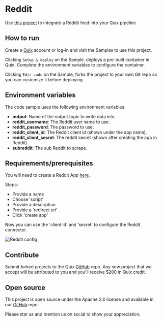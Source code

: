 # Reddit

Use [this project](https://github.com/quixio/quix-samples/tree/main/python/sources/Reddit) to integrate a Reddit feed into your Quix pipeline

## How to run

Create a [Quix](https://portal.platform.quix.ai/self-sign-up?xlink=github) account or log-in and visit the Samples to use this project.

Clicking `Setup & deploy` on the Sample, deploys a pre-built container in Quix. Complete the environment variables to configure the container.

Clicking `Edit code` on the Sample, forks the project to your own Git repo so you can customize it before deploying.

## Environment variables

The code sample uses the following environment variables:

- **output**: Name of the output topic to write data into.
- **reddit_username**: The Reddit user name to use.
- **reddit_password**: The password to use.
- **reddit_client_id**: The Reddit client id (shown under the app name).
- **reddit_client_secret**: The reddit secret (shown after creating the app in Reddit).
- **subreddit**: The sub Reddit to scrape.

## Requirements/prerequisites

You will need to create a Reddit App [here](https://www.reddit.com/prefs/apps). 

Steps:
- Provide a name
- Choose 'script'
- Provide a description
- Provide a 'redirect uri'
- Click 'create app'

Now you can use the 'client id' and 'secret' to configure the Reddit connector.

![Reddit config](reddit_app.png?raw=true)

## Contribute

Submit forked projects to the Quix [GitHub](https://github.com/quixio/quix-samples) repo. Any new project that we accept will be attributed to you and you'll receive $200 in Quix credit.

## Open source

This project is open source under the Apache 2.0 license and available in our [GitHub](https://github.com/quixio/quix-samples) repo.

Please star us and mention us on social to show your appreciation.

